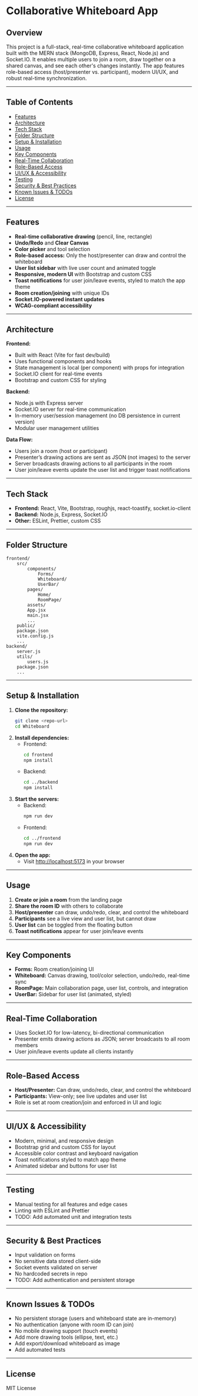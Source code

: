 
# Collaborative Whiteboard App

## Overview

This project is a full-stack, real-time collaborative whiteboard application built with the MERN stack (MongoDB, Express, React, Node.js) and Socket.IO. It enables multiple users to join a room, draw together on a shared canvas, and see each other's changes instantly. The app features role-based access (host/presenter vs. participant), modern UI/UX, and robust real-time synchronization.

---

## Table of Contents
- [Features](#features)
- [Architecture](#architecture)
- [Tech Stack](#tech-stack)
- [Folder Structure](#folder-structure)
- [Setup & Installation](#setup--installation)
- [Usage](#usage)
- [Key Components](#key-components)
- [Real-Time Collaboration](#real-time-collaboration)
- [Role-Based Access](#role-based-access)
- [UI/UX & Accessibility](#uiux--accessibility)
- [Testing](#testing)
- [Security & Best Practices](#security--best-practices)
- [Known Issues & TODOs](#known-issues--todos)
- [License](#license)

---

## Features
- **Real-time collaborative drawing** (pencil, line, rectangle)
- **Undo/Redo** and **Clear Canvas**
- **Color picker** and tool selection
- **Role-based access:** Only the host/presenter can draw and control the whiteboard
- **User list sidebar** with live user count and animated toggle
- **Responsive, modern UI** with Bootstrap and custom CSS
- **Toast notifications** for user join/leave events, styled to match the app theme
- **Room creation/joining** with unique IDs
- **Socket.IO-powered instant updates**
- **WCAG-compliant accessibility**

---

## Architecture

**Frontend:**
- Built with React (Vite for fast dev/build)
- Uses functional components and hooks
- State management is local (per component) with props for integration
- Socket.IO client for real-time events
- Bootstrap and custom CSS for styling

**Backend:**
- Node.js with Express server
- Socket.IO server for real-time communication
- In-memory user/session management (no DB persistence in current version)
- Modular user management utilities

**Data Flow:**
- Users join a room (host or participant)
- Presenter’s drawing actions are sent as JSON (not images) to the server
- Server broadcasts drawing actions to all participants in the room
- User join/leave events update the user list and trigger toast notifications

---

## Tech Stack

- **Frontend:** React, Vite, Bootstrap, roughjs, react-toastify, socket.io-client
- **Backend:** Node.js, Express, Socket.IO
- **Other:** ESLint, Prettier, custom CSS

---

## Folder Structure

```
frontend/
	src/
		components/
			Forms/
			Whiteboard/
			UserBar/
		pages/
			Home/
			RoomPage/
		assets/
		App.jsx
		main.jsx
		...
	public/
	package.json
	vite.config.js
	...
backend/
	server.js
	utils/
		users.js
	package.json
	...
```

---

## Setup & Installation

1. **Clone the repository:**
	 ```sh
	 git clone <repo-url>
	 cd Whiteboard
	 ```
2. **Install dependencies:**
	 - Frontend:
		 ```sh
		 cd frontend
		 npm install
		 ```
	 - Backend:
		 ```sh
		 cd ../backend
		 npm install
		 ```
3. **Start the servers:**
	 - Backend:
		 ```sh
		 npm run dev
		 ```
	 - Frontend:
		 ```sh
		 cd ../frontend
		 npm run dev
		 ```
4. **Open the app:**
	 - Visit [http://localhost:5173](http://localhost:5173) in your browser

---

## Usage

1. **Create or join a room** from the landing page
2. **Share the room ID** with others to collaborate
3. **Host/presenter** can draw, undo/redo, clear, and control the whiteboard
4. **Participants** see a live view and user list, but cannot draw
5. **User list** can be toggled from the floating button
6. **Toast notifications** appear for user join/leave events

---

## Key Components

- **Forms:** Room creation/joining UI
- **Whiteboard:** Canvas drawing, tool/color selection, undo/redo, real-time sync
- **RoomPage:** Main collaboration page, user list, controls, and integration
- **UserBar:** Sidebar for user list (animated, styled)

---

## Real-Time Collaboration

- Uses Socket.IO for low-latency, bi-directional communication
- Presenter emits drawing actions as JSON; server broadcasts to all room members
- User join/leave events update all clients instantly

---

## Role-Based Access

- **Host/Presenter:** Can draw, undo/redo, clear, and control the whiteboard
- **Participants:** View-only; see live updates and user list
- Role is set at room creation/join and enforced in UI and logic

---

## UI/UX & Accessibility

- Modern, minimal, and responsive design
- Bootstrap grid and custom CSS for layout
- Accessible color contrast and keyboard navigation
- Toast notifications styled to match app theme
- Animated sidebar and buttons for user list

---

## Testing

- Manual testing for all features and edge cases
- Linting with ESLint and Prettier
- TODO: Add automated unit and integration tests

---

## Security & Best Practices

- Input validation on forms
- No sensitive data stored client-side
- Socket events validated on server
- No hardcoded secrets in repo
- TODO: Add authentication and persistent storage

---

## Known Issues & TODOs

- No persistent storage (users and whiteboard state are in-memory)
- No authentication (anyone with room ID can join)
- No mobile drawing support (touch events)
- Add more drawing tools (ellipse, text, etc.)
- Add export/download whiteboard as image
- Add automated tests

---

## License

MIT License
